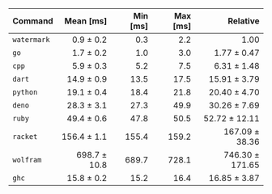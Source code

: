 | Command     |    Mean [ms] | Min [ms] | Max [ms] |        Relative |
| :---------- | -----------: | -------: | -------: | --------------: |
| `watermark` |    0.9 ± 0.2 |      0.3 |      2.2 |            1.00 |
| `go`        |    1.7 ± 0.2 |      1.0 |      3.0 |     1.77 ± 0.47 |
| `cpp`       |    5.9 ± 0.3 |      5.2 |      7.5 |     6.31 ± 1.48 |
| `dart`      |   14.9 ± 0.9 |     13.5 |     17.5 |    15.91 ± 3.79 |
| `python`    |   19.1 ± 0.4 |     18.4 |     21.8 |    20.40 ± 4.70 |
| `deno`      |   28.3 ± 3.1 |     27.3 |     49.9 |    30.26 ± 7.69 |
| `ruby`      |   49.4 ± 0.6 |     47.8 |     50.5 |   52.72 ± 12.11 |
| `racket`    |  156.4 ± 1.1 |    155.4 |    159.2 |  167.09 ± 38.36 |
| `wolfram`   | 698.7 ± 10.8 |    689.7 |    728.1 | 746.30 ± 171.65 |
| `ghc`       |   15.8 ± 0.2 |     15.2 |     16.4 |    16.85 ± 3.87 |
